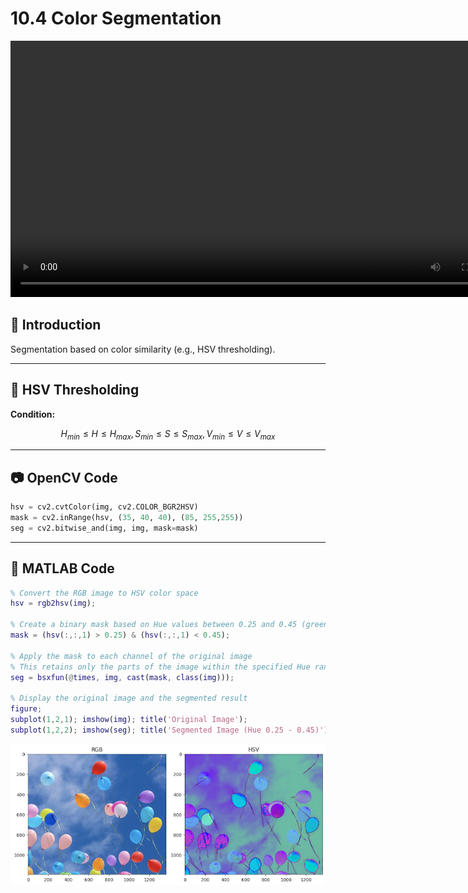 
# 10.4 Color Segmentation

<video src="photo/FundamentalsofColoImageProcessing.mp4" width="800" height="410" controls>
  </video>


## 📌 Introduction
Segmentation based on color similarity (e.g., HSV thresholding).

---

## 🧪 HSV Thresholding

**Condition:**
```math
H_{min} \leq H \leq H_{max}, S_{min} \leq S \leq S_{max}, V_{min} \leq V \leq V_{max}
```

---

## 📷 OpenCV Code
```python
hsv = cv2.cvtColor(img, cv2.COLOR_BGR2HSV)
mask = cv2.inRange(hsv, (35, 40, 40), (85, 255,255))
seg = cv2.bitwise_and(img, img, mask=mask)
```

---

## 🧠 MATLAB Code

```matlab
% Convert the RGB image to HSV color space
hsv = rgb2hsv(img);

% Create a binary mask based on Hue values between 0.25 and 0.45 (green range)
mask = (hsv(:,:,1) > 0.25) & (hsv(:,:,1) < 0.45);

% Apply the mask to each channel of the original image
% This retains only the parts of the image within the specified Hue range
seg = bsxfun(@times, img, cast(mask, class(img)));

% Display the original image and the segmented result
figure;
subplot(1,2,1); imshow(img); title('Original Image');
subplot(1,2,2); imshow(seg); title('Segmented Image (Hue 0.25 - 0.45)');

```
![alt](photo/rgb2hsv.png)